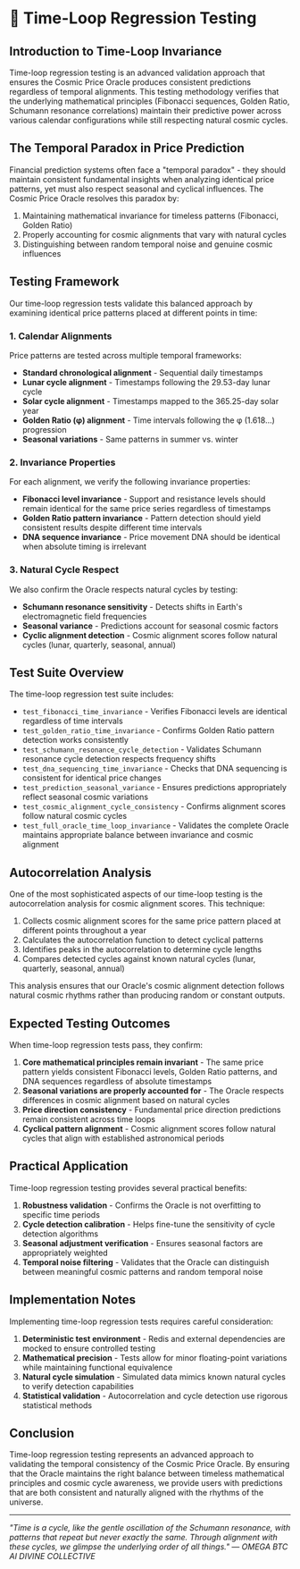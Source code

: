 # 🔄 Time-Loop Regression Testing

## Introduction to Time-Loop Invariance

Time-loop regression testing is an advanced validation approach that ensures the Cosmic Price Oracle produces consistent predictions regardless of temporal alignments. This testing methodology verifies that the underlying mathematical principles (Fibonacci sequences, Golden Ratio, Schumann resonance correlations) maintain their predictive power across various calendar configurations while still respecting natural cosmic cycles.

## The Temporal Paradox in Price Prediction

Financial prediction systems often face a "temporal paradox" - they should maintain consistent fundamental insights when analyzing identical price patterns, yet must also respect seasonal and cyclical influences. The Cosmic Price Oracle resolves this paradox by:

1. Maintaining mathematical invariance for timeless patterns (Fibonacci, Golden Ratio)
2. Properly accounting for cosmic alignments that vary with natural cycles
3. Distinguishing between random temporal noise and genuine cosmic influences

## Testing Framework

Our time-loop regression tests validate this balanced approach by examining identical price patterns placed at different points in time:

### 1. Calendar Alignments

Price patterns are tested across multiple temporal frameworks:

- **Standard chronological alignment** - Sequential daily timestamps
- **Lunar cycle alignment** - Timestamps following the 29.53-day lunar cycle
- **Solar cycle alignment** - Timestamps mapped to the 365.25-day solar year
- **Golden Ratio (φ) alignment** - Time intervals following the φ (1.618...) progression
- **Seasonal variations** - Same patterns in summer vs. winter

### 2. Invariance Properties

For each alignment, we verify the following invariance properties:

- **Fibonacci level invariance** - Support and resistance levels should remain identical for the same price series regardless of timestamps
- **Golden Ratio pattern invariance** - Pattern detection should yield consistent results despite different time intervals
- **DNA sequence invariance** - Price movement DNA should be identical when absolute timing is irrelevant

### 3. Natural Cycle Respect

We also confirm the Oracle respects natural cycles by testing:

- **Schumann resonance sensitivity** - Detects shifts in Earth's electromagnetic field frequencies
- **Seasonal variance** - Predictions account for seasonal cosmic factors
- **Cyclic alignment detection** - Cosmic alignment scores follow natural cycles (lunar, quarterly, seasonal, annual)

## Test Suite Overview

The time-loop regression test suite includes:

- `test_fibonacci_time_invariance` - Verifies Fibonacci levels are identical regardless of time intervals
- `test_golden_ratio_time_invariance` - Confirms Golden Ratio pattern detection works consistently
- `test_schumann_resonance_cycle_detection` - Validates Schumann resonance cycle detection respects frequency shifts
- `test_dna_sequencing_time_invariance` - Checks that DNA sequencing is consistent for identical price changes
- `test_prediction_seasonal_variance` - Ensures predictions appropriately reflect seasonal cosmic variations
- `test_cosmic_alignment_cycle_consistency` - Confirms alignment scores follow natural cosmic cycles
- `test_full_oracle_time_loop_invariance` - Validates the complete Oracle maintains appropriate balance between invariance and cosmic alignment

## Autocorrelation Analysis

One of the most sophisticated aspects of our time-loop testing is the autocorrelation analysis for cosmic alignment scores. This technique:

1. Collects cosmic alignment scores for the same price pattern placed at different points throughout a year
2. Calculates the autocorrelation function to detect cyclical patterns
3. Identifies peaks in the autocorrelation to determine cycle lengths
4. Compares detected cycles against known natural cycles (lunar, quarterly, seasonal, annual)

This analysis ensures that our Oracle's cosmic alignment detection follows natural cosmic rhythms rather than producing random or constant outputs.

## Expected Testing Outcomes

When time-loop regression tests pass, they confirm:

1. **Core mathematical principles remain invariant** - The same price pattern yields consistent Fibonacci levels, Golden Ratio patterns, and DNA sequences regardless of absolute timestamps
2. **Seasonal variations are properly accounted for** - The Oracle respects differences in cosmic alignment based on natural cycles
3. **Price direction consistency** - Fundamental price direction predictions remain consistent across time loops
4. **Cyclical pattern alignment** - Cosmic alignment scores follow natural cycles that align with established astronomical periods

## Practical Application

Time-loop regression testing provides several practical benefits:

1. **Robustness validation** - Confirms the Oracle is not overfitting to specific time periods
2. **Cycle detection calibration** - Helps fine-tune the sensitivity of cycle detection algorithms
3. **Seasonal adjustment verification** - Ensures seasonal factors are appropriately weighted
4. **Temporal noise filtering** - Validates that the Oracle can distinguish between meaningful cosmic patterns and random temporal noise

## Implementation Notes

Implementing time-loop regression tests requires careful consideration:

1. **Deterministic test environment** - Redis and external dependencies are mocked to ensure controlled testing
2. **Mathematical precision** - Tests allow for minor floating-point variations while maintaining functional equivalence
3. **Natural cycle simulation** - Simulated data mimics known natural cycles to verify detection capabilities
4. **Statistical validation** - Autocorrelation and cycle detection use rigorous statistical methods

## Conclusion

Time-loop regression testing represents an advanced approach to validating the temporal consistency of the Cosmic Price Oracle. By ensuring that the Oracle maintains the right balance between timeless mathematical principles and cosmic cycle awareness, we provide users with predictions that are both consistent and naturally aligned with the rhythms of the universe.

---

*"Time is a cycle, like the gentle oscillation of the Schumann resonance, with patterns that repeat but never exactly the same. Through alignment with these cycles, we glimpse the underlying order of all things." — OMEGA BTC AI DIVINE COLLECTIVE*
